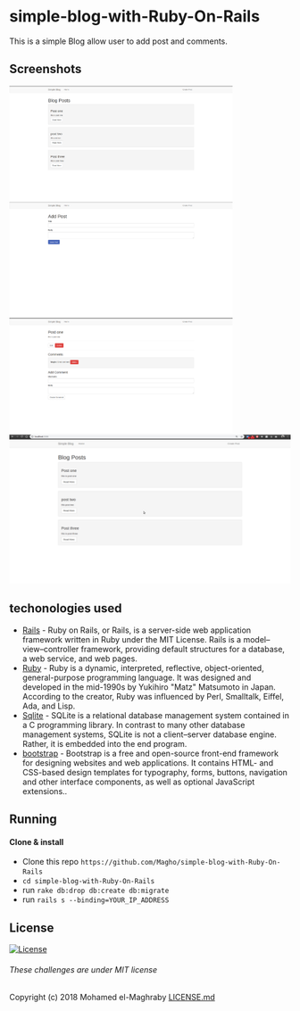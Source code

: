 # simple-blog-with-Ruby-On-Rails
This is a simple Blog allow user to add post and comments. 

## Screenshots

<img src="https://github.com/Magho/simple-blog-with-Ruby-On-Rails/blob/master/Screenshots/1.png" width="400"> <img src="https://github.com/Magho/simple-blog-with-Ruby-On-Rails/blob/master/Screenshots/2.png" width="400"> <img src="https://github.com/Magho/simple-blog-with-Ruby-On-Rails/blob/master/Screenshots/3.png" width="400"> ![Alt Text](https://github.com/Magho/simple-blog-with-Ruby-On-Rails/blob/master/Screenshots/Peek%202018-09-17%2019-10.gif)

## techonologies used
* [Rails](https://rubyonrails.org/) - Ruby on Rails, or Rails, is a server-side web application framework written in Ruby under the MIT License. Rails is a model–view–controller framework, providing default structures for a database, a web service, and web pages.
* [Ruby](https://www.ruby-lang.org/en/) - Ruby is a dynamic, interpreted, reflective, object-oriented, general-purpose programming language. It was designed and developed in the mid-1990s by Yukihiro "Matz" Matsumoto in Japan. According to the creator, Ruby was influenced by Perl, Smalltalk, Eiffel, Ada, and Lisp.
* [Sqlite](https://www.sqlite.org/index.html) - SQLite is a relational database management system contained in a C programming library. In contrast to many other database management systems, SQLite is not a client–server database engine. Rather, it is embedded into the end program. 
* [bootstrap](https://getbootstrap.com/) - Bootstrap is a free and open-source front-end framework for designing websites and web applications. It contains HTML- and CSS-based design templates for typography, forms, buttons, navigation and other interface components, as well as optional JavaScript extensions.. 

## Running

#### Clone & install

* Clone this repo `https://github.com/Magho/simple-blog-with-Ruby-On-Rails`
* `cd simple-blog-with-Ruby-On-Rails`
* run `rake db:drop db:create db:migrate`
* run `rails s --binding=YOUR_IP_ADDRESS`

## License 
[![License](http://img.shields.io/:license-mit-blue.svg?style=flat-square)](http://badges.mit-license.org)
###### These challenges are under MIT license
Copyright (c) 2018 Mohamed el-Maghraby
[LICENSE.md](https://github.com/Magho/simple-blog-with-Ruby-On-Rails/blob/master/LICENSE)
